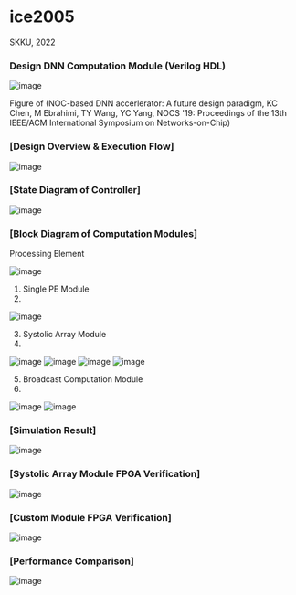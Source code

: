 # ice2005

SKKU, 2022
### Design DNN Computation Module (Verilog HDL)
![image](https://github.com/moonjayden/ice2005/assets/139466574/0c215bf9-8ae9-4ac6-9f8b-a9ca092b13df)

Figure of (NOC-based DNN accerlerator: A future design paradigm, KC Chen, M Ebrahimi, TY Wang, YC Yang, NOCS '19: Proceedings of the 13th IEEE/ACM International Symposium on Networks-on-Chip)


### [Design Overview & Execution Flow]
![image](https://github.com/moonjayden/ice2005/assets/139466574/dd615ba8-5af0-4aa9-b9ae-d3cbb7081964)

### [State Diagram of Controller]
![image](https://github.com/moonjayden/ice2005/assets/139466574/daf68146-b47a-4f48-b4dc-51a2a0e5af53)

### [Block Diagram of Computation Modules]

Processing Element

![image](https://github.com/moonjayden/ice2005/assets/139466574/65063c76-e46f-4643-9613-c67fb9f6e50b)



1. Single PE Module
2. 
![image](https://github.com/moonjayden/ice2005/assets/139466574/96b5ad7c-9781-4304-ad79-12c510710ab4)


3. Systolic Array Module
4. 
![image](https://github.com/moonjayden/ice2005/assets/139466574/718fed9f-1530-4ed6-a013-feebc519a21d)
![image](https://github.com/moonjayden/ice2005/assets/139466574/3c07124a-764c-4d3d-ba2e-0a4c7aa82328)
![image](https://github.com/moonjayden/ice2005/assets/139466574/5a6e0523-e2c7-4f82-bdbb-c89e9137dd4e)
![image](https://github.com/moonjayden/ice2005/assets/139466574/653ddfea-defd-4b2e-9173-2b35532a63ba)


5. Broadcast Computation Module
6. 
![image](https://github.com/moonjayden/ice2005/assets/139466574/e3c6d431-e6bc-4033-81e5-23a37f1d28c8)
![image](https://github.com/moonjayden/ice2005/assets/139466574/2d846791-55c0-4c08-996d-aa3b6c326e15)

### [Simulation Result]

![image](https://github.com/moonjayden/ice2005/assets/139466574/6b3b62b9-b9ba-4e62-9ee5-72ec52af0fb0)

### [Systolic Array Module FPGA Verification]

![image](https://github.com/moonjayden/ice2005/assets/139466574/5e0dcc38-ee66-40aa-8120-6163ae0fb4e0)

### [Custom Module FPGA Verification]

![image](https://github.com/moonjayden/ice2005/assets/139466574/654901aa-5602-4caf-9f67-c376759a940d)


### [Performance Comparison]

![image](https://github.com/moonjayden/ice2005/assets/139466574/97a0115f-ad3f-46a4-9e7c-b3d15c2a193a)

